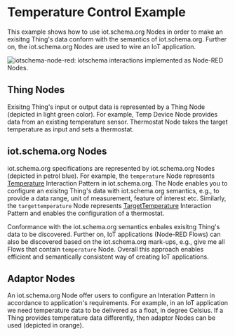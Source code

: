 # Temperature Control Example

This example shows how to use iot.schema.org Nodes in order to make an exisitng Thing's data conform with the semantics of iot.schema.org. Further on, the iot.schema.org Nodes are used to wire an IoT application. 

![iotschema-node-red: iotschema interactions implemented as Node-RED Nodes.](https://github.com/iot-schema-collab/iotschema-node-red/blob/master/images/Temperature%20Control%20Recipe.PNG)

## Thing Nodes

Exisitng Thing's input or output data is represented by a Thing Node (depicted in light green color). For example, Temp Device Node provides data from an existing temperature sensor. Thermostat Node takes the target temperature as input and sets a thermostat.

## iot.schema.org Nodes

iot.schema.org specifications are represented by iot.schema.org Nodes (depicted in petrol blue). For example, the `temperature` Node represents [Temperature](http://iotschema.org/Temperature) Interaction Pattern in iot.schema.org. The Node enables you to configure an exisitng Thing's data with iot.schema.org semantics, e.g., to provide a data range, unit of measurement, feature of interest etc. Similarly, the `targettemperature` Node represents [TargetTemperature](http://iotschema.org/TargetTemperature) Interaction Pattern and enables the configuration of a thermostat.

Conformance with the iot.schema.org semantics enbales exisitng Thing's data to be discovered. Further on, IoT applications (Node-RED Flows) can also be discovered based on the iot.schema.org mark-ups, e.g., give me all Flows that contain `temperature` Node. Overall this approach enables efficient and semantically consistent way of creating IoT applications.

## Adaptor Nodes

An iot.schema.org Node offer users to configure an Interation Pattern in accordance to application's requirements. For example, in an IoT application we need temperature data to be delivered as a float, in degree Celsius. If a Thing provides temperature data differently, then adaptor Nodes can be used (depicted in orange). 